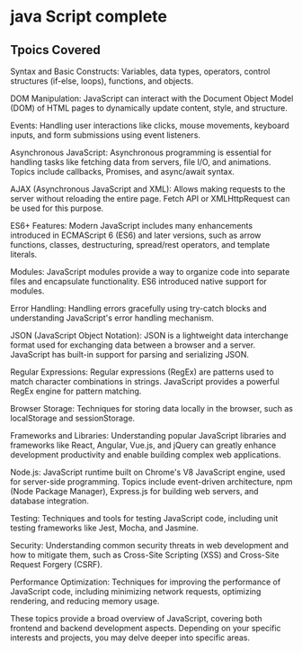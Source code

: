 # java Script complete

## Tpoics Covered
Syntax and Basic Constructs: Variables, data types, operators, control structures (if-else, loops), functions, and objects.

DOM Manipulation: JavaScript can interact with the Document Object Model (DOM) of HTML pages to dynamically update content, style, and structure.

Events: Handling user interactions like clicks, mouse movements, keyboard inputs, and form submissions using event listeners.

Asynchronous JavaScript: Asynchronous programming is essential for handling tasks like fetching data from servers, file I/O, and animations. Topics include callbacks, Promises, and async/await syntax.

AJAX (Asynchronous JavaScript and XML): Allows making requests to the server without reloading the entire page. Fetch API or XMLHttpRequest can be used for this purpose.

ES6+ Features: Modern JavaScript includes many enhancements introduced in ECMAScript 6 (ES6) and later versions, such as arrow functions, classes, destructuring, spread/rest operators, and template literals.

Modules: JavaScript modules provide a way to organize code into separate files and encapsulate functionality. ES6 introduced native support for modules.

Error Handling: Handling errors gracefully using try-catch blocks and understanding JavaScript's error handling mechanism.

JSON (JavaScript Object Notation): JSON is a lightweight data interchange format used for exchanging data between a browser and a server. JavaScript has built-in support for parsing and serializing JSON.

Regular Expressions: Regular expressions (RegEx) are patterns used to match character combinations in strings. JavaScript provides a powerful RegEx engine for pattern matching.

Browser Storage: Techniques for storing data locally in the browser, such as localStorage and sessionStorage.

Frameworks and Libraries: Understanding popular JavaScript libraries and frameworks like React, Angular, Vue.js, and jQuery can greatly enhance development productivity and enable building complex web applications.

Node.js: JavaScript runtime built on Chrome's V8 JavaScript engine, used for server-side programming. Topics include event-driven architecture, npm (Node Package Manager), Express.js for building web servers, and database integration.

Testing: Techniques and tools for testing JavaScript code, including unit testing frameworks like Jest, Mocha, and Jasmine.

Security: Understanding common security threats in web development and how to mitigate them, such as Cross-Site Scripting (XSS) and Cross-Site Request Forgery (CSRF).

Performance Optimization: Techniques for improving the performance of JavaScript code, including minimizing network requests, optimizing rendering, and reducing memory usage.

These topics provide a broad overview of JavaScript, covering both frontend and backend development aspects. Depending on your specific interests and projects, you may delve deeper into specific areas.
